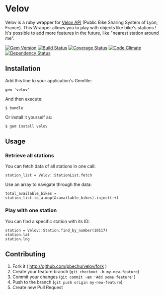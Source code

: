 # Velov

Velov is a ruby wrapper for [Velov API](https://download.data.grandlyon.com/ws/smartdata/jcd_jcdecaux.jcdvelov.json) (Public Bike Sharing System of Lyon, France). This Wrapper allows you to play with objects like bike's stations ! It's possible to add more features in the future, like "nearest station around me".

[![Gem Version](https://badge.fury.io/rb/velov.svg)](http://badge.fury.io/rb/velov)
[![Build Status](https://travis-ci.org/pbechu/velov.svg?branch=v0.1.4)](https://travis-ci.org/pbechu/velov)
[![Coverage Status](https://img.shields.io/coveralls/pbechu/velov.svg)](https://coveralls.io/r/pbechu/velov?branch=master)
[![Code Climate](https://codeclimate.com/github/pbechu/velov/badges/gpa.svg)](https://codeclimate.com/github/pbechu/velov)
[![Dependency Status](https://gemnasium.com/pbechu/velov.svg)](https://gemnasium.com/pbechu/velov)

## Installation

Add this line to your application's Gemfile:

    gem 'velov'

And then execute:

    $ bundle

Or install it yourself as:

    $ gem install velov

## Usage

### Retrieve all stations
You can fetch data of all stations in one call:
    
    station_list = Velov::StationList.fetch    

Use an array to navigate through the data:
    
    total_available_bikes = station_list.to_a.map(&:available_bikes).inject(:+)

### Play with one station
You can find a specific station with its ID:

    station = Velov::Station.find_by_number(10117)
    station.lat
    station.lng

## Contributing

1. Fork it ( http://github.com/pbechu/velov/fork )
2. Create your feature branch (`git checkout -b my-new-feature`)
3. Commit your changes (`git commit -am 'Add some feature'`)
4. Push to the branch (`git push origin my-new-feature`)
5. Create new Pull Request
